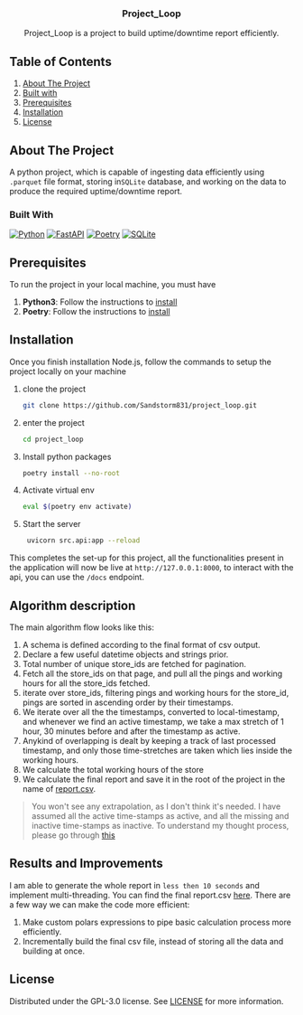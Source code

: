 <div align="center">
<h3 align="center">Project_Loop</h3>

  <p align="center">
    Project_Loop is a project to build uptime/downtime report efficiently.
    <br />
  </p>
</div>

<!-- TABLE OF CONTENTS -->

## Table of Contents

  <ol>
    <li><a href="#about-the-project">About The Project</a></li>
    <li><a href="#built-with">Built with</a></li>
    <li><a href="#prerequisites">Prerequisites</a></li>
    <li><a href="#installation">Installation</a></li>
    <li><a href="#license">License</a></li>
  </ol>

<!-- ABOUT THE PROJECT -->

## About The Project
A python project, which is capable of ingesting data efficiently using `.parquet` file format, storing in`SQLite` database, and working on the data to produce the required uptime/downtime report.

### Built With


[![Python][Python]][Python-url]
[![FastAPI][FastAPI]][FastAPI-url]
[![Poetry][Poetry]][Poetry-url]
[![SQLite][SQLite]][SQLite-url]


## Prerequisites

To run the project in your local machine, you must have

1. **Python3**: Follow the instructions to [install](https://www.python.org/downloads/)
2. **Poetry**: Follow the instructions to [install](https://python-poetry.org/docs/#installation)

## Installation

Once you finish installation Node.js, follow the commands to setup the project locally on your machine

1. clone the project
   ```sh
   git clone https://github.com/Sandstorm831/project_loop.git
   ```
2. enter the project
   ```sh
   cd project_loop
   ```
3. Install python packages
   ```sh
   poetry install --no-root
   ```

4. Activate virtual env

   ```sh
   eval $(poetry env activate) 
   ```

5. Start the server
   ```sh
    uvicorn src.api:app --reload
   ```
This completes the set-up for this project, all the functionalities present in the application will now be live at `http://127.0.0.1:8000`, to interact with the api, you can use the `/docs` endpoint.

<!-- LICENSE -->

## Algorithm description
The main algorithm flow looks like this: 
1. A schema is defined according to the final format of csv output.
2. Declare a few useful datetime objects and strings prior.
3. Total number of unique store_ids are fetched for pagination.
4. Fetch all the store_ids on that page, and pull all the pings and working hours for all the store_ids fetched.
5. iterate over store_ids, filtering pings and working hours for the store_id, pings are sorted in ascending order by their timestamps.
6. We iterate over all the the timestamps, converted to local-timestamp, and whenever we find an active timestamp, we take a max stretch of 1 hour, 30 minutes before and after the timestamp as active.
7. Anykind of overlapping is dealt by keeping a track of last processed timestamp, and only those time-stretches are taken which lies inside the working hours.
8. We calculate the total working hours of the store
9. We calculate the final report and save it in the root of the project in the name of [report.csv](https://github.com/Sandstorm831/project_loop/blob/master/report.csv).


> You won't see any extrapolation, as I don't think it's needed. I have assumed all the active time-stamps as active, and all the missing and inactive time-stamps as inactive. To understand my thought process, please go through [this](https://github.com/Sandstorm831/project_loop/blob/master/info.txt)

## Results and Improvements
I am able to generate the whole report in `less then 10 seconds` and implement multi-threading. You can find the final report.csv [here](https://github.com/Sandstorm831/project_loop/blob/master/report.csv). There are a few way we can make the code more efficient: 
1. Make custom polars expressions to pipe basic calculation process more efficiently.
2. Incrementally build the final csv file, instead of storing all the data and building at once.

## License

Distributed under the GPL-3.0 license. See [LICENSE](./LICENSE) for more information.


[Python]: https://img.shields.io/badge/python-3670A0?style=for-the-badge&logo=python&logoColor=ffdd54
[Python-url]: https://www.python.org/
[FastAPI]: https://img.shields.io/badge/FastAPI-005571?style=for-the-badge&logo=fastapi
[FastAPI-url]: https://fastapi.tiangolo.com/
[Poetry]: https://img.shields.io/badge/Poetry-%233B82F6.svg?style=for-the-badge&logo=poetry&logoColor=0B3D8D
[Poetry-url]: https://python-poetry.org/
[SQLite]: https://img.shields.io/badge/sqlite-%2307405e.svg?style=for-the-badge&logo=sqlite&logoColor=white
[SQLite-url]: https://www.sqlite.org/